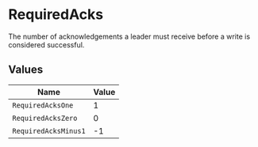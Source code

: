 # RequiredAcks

The number of acknowledgements a leader must receive before a write is considered successful.


## Values

| Name                 | Value                |
| -------------------- | -------------------- |
| `RequiredAcksOne`    | 1                    |
| `RequiredAcksZero`   | 0                    |
| `RequiredAcksMinus1` | -1                   |